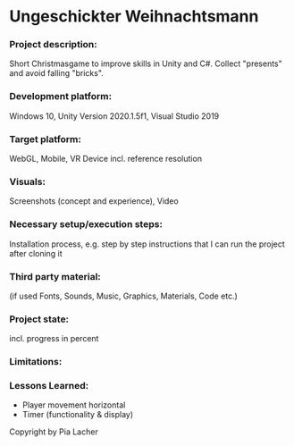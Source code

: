 # Ungeschickter Weihnachtsmann

### Project description: 
Short Christmasgame to improve skills in Unity and C#. Collect "presents" and avoid falling "bricks".

### Development platform: 
Windows 10, Unity Version 2020.1.5f1, Visual Studio 2019

### Target platform: 
WebGL, Mobile, VR Device incl. reference resolution 

### Visuals: 
Screenshots (concept and experience), Video

### Necessary setup/execution steps: 
Installation process, e.g. step by step instructions that I can run the project after cloning it

### Third party material: 
(if used Fonts, Sounds, Music, Graphics, Materials, Code etc.)

### Project state: 
incl. progress in percent

### Limitations: 

### Lessons Learned: 
<ul>
  <li>Player movement horizontal </li>
  <li>Timer (functionality & display) </li>
 </ul>

Copyright by Pia Lacher 
